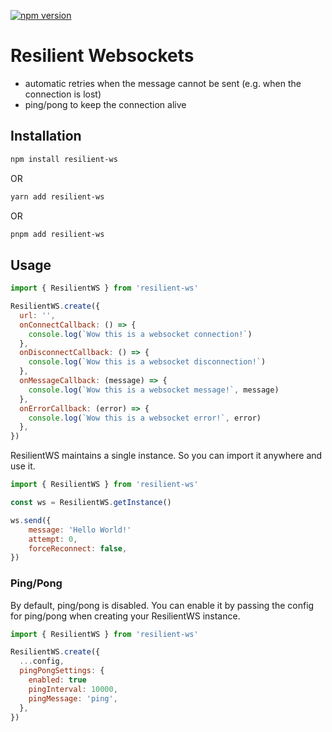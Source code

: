 [![npm version](https://badge.fury.io/js/resilient-ws.svg)](https://badge.fury.io/js/resilient-ws)

# Resilient Websockets

- automatic retries when the message cannot be sent (e.g. when the connection is lost)
- ping/pong to keep the connection alive

## Installation

```bash
npm install resilient-ws
```

OR

```bash
yarn add resilient-ws
```

OR

```bash
pnpm add resilient-ws
```

## Usage

```js
import { ResilientWS } from 'resilient-ws'

ResilientWS.create({
  url: '',
  onConnectCallback: () => {
    console.log(`Wow this is a websocket connection!`)
  },
  onDisconnectCallback: () => {
    console.log(`Wow this is a websocket disconnection!`)
  },
  onMessageCallback: (message) => {
    console.log(`Wow this is a websocket message!`, message)
  },
  onErrorCallback: (error) => {
    console.log(`Wow this is a websocket error!`, error)
  },
})
```

ResilientWS maintains a single instance. So you can import it anywhere and use it.

```js
import { ResilientWS } from 'resilient-ws'

const ws = ResilientWS.getInstance()

ws.send({
    message: 'Hello World!'
    attempt: 0,
    forceReconnect: false,
})
```

### Ping/Pong

By default, ping/pong is disabled. You can enable it by passing the config for ping/pong when creating your ResilientWS instance.

```js
import { ResilientWS } from 'resilient-ws'

ResilientWS.create({
  ...config,
  pingPongSettings: {
    enabled: true
    pingInterval: 10000,
    pingMessage: 'ping',
  },
})
```

